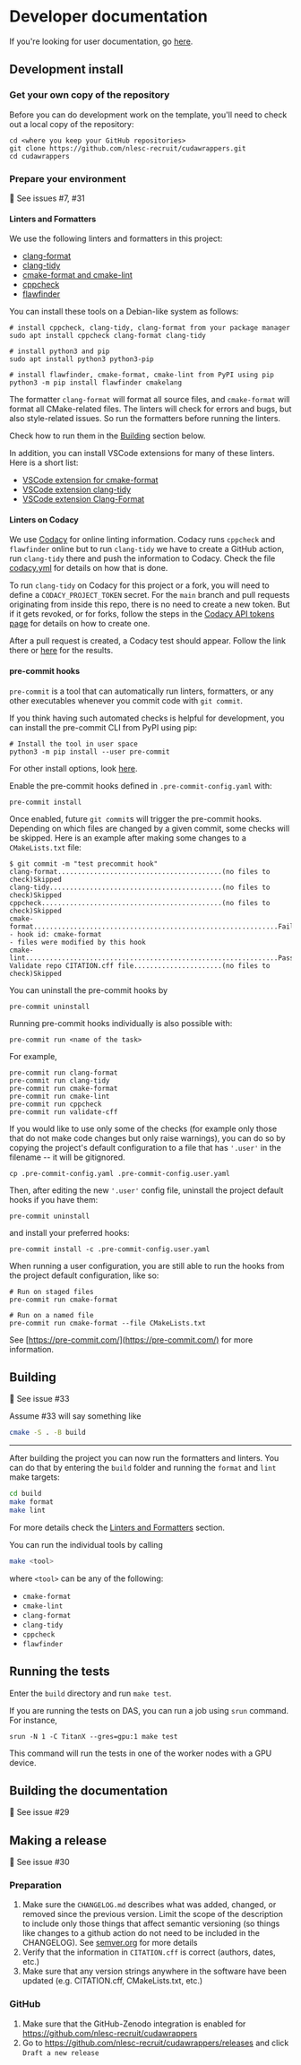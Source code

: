 # Developer documentation

If you're looking for user documentation, go [here](README.md).

## Development install

### Get your own copy of the repository

Before you can do development work on the template, you'll need to check out a local copy of the repository:

```shell
cd <where you keep your GitHub repositories>
git clone https://github.com/nlesc-recruit/cudawrappers.git
cd cudawrappers
```

### Prepare your environment

:construction: See issues #7, #31

#### Linters and Formatters

We use the following linters and formatters in this project:

- [clang-format](https://clang.llvm.org/docs/ClangFormat.html)
- [clang-tidy](https://clang.llvm.org/extra/clang-tidy)
- [cmake-format and cmake-lint](https://cmake-format.readthedocs.io/en/latest/installation.html)
- [cppcheck](https://cppcheck.sourceforge.io)
- [flawfinder](https://dwheeler.com/flawfinder/)

You can install these tools on a Debian-like system as follows:

```shell
# install cppcheck, clang-tidy, clang-format from your package manager
sudo apt install cppcheck clang-format clang-tidy

# install python3 and pip
sudo apt install python3 python3-pip

# install flawfinder, cmake-format, cmake-lint from PyPI using pip
python3 -m pip install flawfinder cmakelang
```

The formatter `clang-format` will format all source files, and `cmake-format` will format all CMake-related files.
The linters will check for errors and bugs, but also style-related issues. So run the formatters before running the linters.

Check how to run them in the [Building](#building) section below.

In addition, you can install VSCode extensions for many of these linters. Here is a short list:

- [VSCode extension for cmake-format](https://marketplace.visualstudio.com/items?itemName=cheshirekow.cmake-format)
- [VSCode extension clang-tidy](https://marketplace.visualstudio.com/items?itemName=notskm.clang-tidy)
- [VSCode extension Clang-Format](https://marketplace.visualstudio.com/items?itemName=xaver.clang-format)

#### Linters on Codacy

We use [Codacy](codacy.com) for online linting information.
Codacy runs `cppcheck` and `flawfinder` online but to run `clang-tidy` we have to create a GitHub action, run `clang-tidy` there and push the information to Codacy.
Check the file [codacy.yml](.github/workflows/codacy.yml) for details on how that is done.

To run `clang-tidy` on Codacy for this project or a fork, you will need to define a `CODACY_PROJECT_TOKEN` secret.
For the `main` branch and pull requests originating from inside this repo, there is no need to create a new token.
But if it gets revoked, or for forks, follow the steps in the [Codacy API tokens page](https://docs.codacy.com/codacy-api/api-tokens/) for details on how to create one.

After a pull request is created, a Codacy test should appear. Follow the link there or [here](https://app.codacy.com/gh/nlesc-recruit/CUDA-wrappers) for the results.

#### pre-commit hooks

`pre-commit` is a tool that can automatically run linters, formatters, or any other executables whenever you commit code with `git commit`. 

If you think having such automated checks is helpful for development, you can install the pre-commit CLI from PyPI using pip:

```shell
# Install the tool in user space
python3 -m pip install --user pre-commit
```

For other install options, look [here](https://pre-commit.com/#installation).

Enable the pre-commit hooks defined in `.pre-commit-config.yaml` with:

```shell
pre-commit install
```

Once enabled, future `git commit`s will trigger the pre-commit hooks. Depending on which files are changed by a given commit, some checks will be skipped. Here is an example after making some changes to a `CMakeLists.txt` file:

```shell
$ git commit -m "test precommit hook"
clang-format.........................................(no files to check)Skipped
clang-tidy...........................................(no files to check)Skipped
cppcheck.............................................(no files to check)Skipped
cmake-format.............................................................Failed
- hook id: cmake-format
- files were modified by this hook
cmake-lint...............................................................Passed
Validate repo CITATION.cff file......................(no files to check)Skipped
```

You can uninstall the pre-commit hooks by 

```shell
pre-commit uninstall
```

Running pre-commit hooks individually is also possible with:

```shell
pre-commit run <name of the task>
```

For example,

```shell
pre-commit run clang-format
pre-commit run clang-tidy
pre-commit run cmake-format
pre-commit run cmake-lint
pre-commit run cppcheck
pre-commit run validate-cff
```

If you would like to use only some of the checks (for example only those that do not make code changes but only raise warnings), you  can do so by copying the project's default configuration to a file that has `'.user'` in the filename -- it will be gitignored.

```shell
cp .pre-commit-config.yaml .pre-commit-config.user.yaml
```

Then, after editing the new `'.user'` config file, uninstall the project default hooks if you have them:

```shell
pre-commit uninstall
```

and install your preferred hooks:

```shell
pre-commit install -c .pre-commit-config.user.yaml
```

When running a user configuration, you are still able to run the hooks from the project default configuration, like so:

```shell
# Run on staged files
pre-commit run cmake-format

# Run on a named file 
pre-commit run cmake-format --file CMakeLists.txt 
```

See [https://pre-commit.com/](https://pre-commit.com/) for more information.

## Building

:construction: See issue #33

Assume #33 will say something like

```sh
cmake -S . -B build
```

---

After building the project you can now run the formatters and linters.
You can do that by entering the `build` folder and running the `format` and `lint` make targets:

```sh
cd build
make format
make lint
```

For more details check the [Linters and Formatters](#linters-and-formatters) section.

You can run the individual tools by calling

```sh
make <tool>
```

where `<tool>` can be any of the following:

- `cmake-format`
- `cmake-lint`
- `clang-format`
- `clang-tidy`
- `cppcheck`
- `flawfinder`

## Running the tests

Enter the `build` directory and run `make test`.

If you are running the tests on DAS, you can run a job using `srun` command.
For instance,

```shell
srun -N 1 -C TitanX --gres=gpu:1 make test
```
This command will run the tests in one of the worker nodes with a GPU device.
## Building the documentation

:construction: See issue #29

## Making a release

:construction: See issue #30

### Preparation

1. Make sure the `CHANGELOG.md` describes what was added, changed, or removed since the previous version. Limit the scope of the description to include only those things that affect semantic versioning (so things like changes to a github action do not need to be included in the CHANGELOG). See [semver.org](https://semver.org) for more details
1. Verify that the information in `CITATION.cff` is correct (authors, dates, etc.)
1. Make sure that any version strings anywhere in the software have been updated (e.g. CITATION.cff, CMakeLists.txt, etc.)

### GitHub

1. Make sure that the GitHub-Zenodo integration is enabled for https://github.com/nlesc-recruit/cudawrappers
1. Go to https://github.com/nlesc-recruit/cudawrappers/releases and click `Draft a new release`

